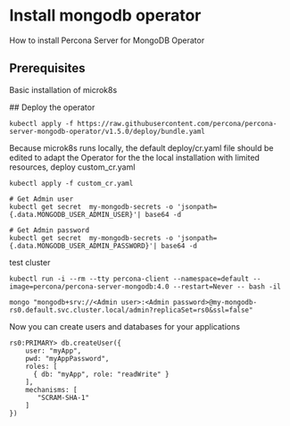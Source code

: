 # Install mongodb operator

How to install Percona Server for MongoDB Operator

## Prerequisites

Basic installation of microk8s

## Deploy the operator

```shell
kubectl apply -f https://raw.githubusercontent.com/percona/percona-server-mongodb-operator/v1.5.0/deploy/bundle.yaml
```

Because microk8s runs locally, the default deploy/cr.yaml file should be edited to adapt the Operator for the the local installation with limited resources, deploy custom_cr.yaml

```shell
kubectl apply -f custom_cr.yaml
```

```shell
# Get Admin user
kubectl get secret  my-mongodb-secrets -o 'jsonpath={.data.MONGODB_USER_ADMIN_USER}'| base64 -d

# Get Admin password
kubectl get secret  my-mongodb-secrets -o 'jsonpath={.data.MONGODB_USER_ADMIN_PASSWORD}'| base64 -d
```

test cluster

```shell
kubectl run -i --rm --tty percona-client --namespace=default --image=percona/percona-server-mongodb:4.0 --restart=Never -- bash -il
```

```shell
mongo "mongodb+srv://<Admin user>:<Admin password>@my-mongodb-rs0.default.svc.cluster.local/admin?replicaSet=rs0&ssl=false"
```

Now you can create users and databases for your applications

```mongo
rs0:PRIMARY> db.createUser({
    user: "myApp",
    pwd: "myAppPassword",
    roles: [
      { db: "myApp", role: "readWrite" }
    ],
    mechanisms: [
       "SCRAM-SHA-1"
    ]
})
```